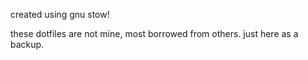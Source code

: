 created using gnu stow!

these dotfiles are not mine, most borrowed from others. just here as a backup.
